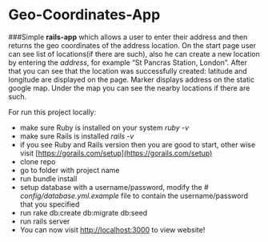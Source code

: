 # Geo-Coordinates-App

###Simple **rails-app** which allows a user to enter their address and then returns the geo coordinates of the address location. 
On the start page user can see list of locations(if there are such), also he can create a new location by entering the _address_, for example “St Pancras Station, London”. After that you can see that the location was successfully created: latitude and longitude are displayed on the page. Marker displays address on the static google map. Under the map you can see the nearby locations if there are such.
 
For run this project locally:
* make sure Ruby is installed on your system _ruby -v_
* make sure Rails is installed _rails -v_
* if you see Ruby and Rails version then you are good to start, other wise visit [https://gorails.com/setup](https://gorails.com/setup) 
* clone repo
* go to folder with project name
* run bundle install
* setup database with a username/password, modify the _# config/database.yml.example_ file to contain the username/password that you specified
* run rake db:create db:migrate db:seed
* run rails server
* You can now visit [http://localhost:3000](http://localhost:3000) to view website!